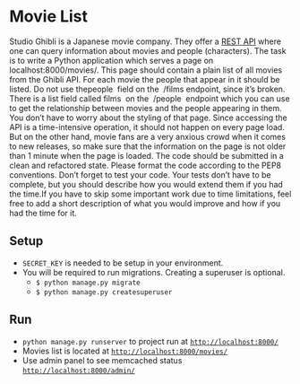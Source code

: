 # Movie List

  Studio Ghibli is a Japanese movie company. They offer a ​[REST API](https://ghibliapi.herokuapp.com/) where one can query
  information about movies and people (characters).
  The task is to write a Python application which serves a page on localhost:8000/movies/. This
  page should contain a plain list of all movies from the Ghibli API. For each movie the people that
  appear in it should be listed.
  Do not use the ​ people ​ field on the ​ /films​ endpoint, since it’s broken. There is a list field called
  films ​ on the ​ /people ​ endpoint which you can use to get the relationship between movies and
  the people appearing in them.
  You don’t have to worry about the styling of that page.
  Since accessing the API is a time-intensive operation, it should not happen on every page load.
  But on the other hand, movie fans are a very anxious crowd when it comes to new releases, so
  make sure that the information on the page is not older than 1 minute when the page is loaded.
  The code should be submitted in a clean and refactored state. Please format the code
  according to the PEP8 conventions.
  Don’t forget to test your code. Your tests don’t have to be complete, but you should describe
  how you would extend them if you had the time.If you have to skip some important work due to time limitations, feel free to add a short
  description of what you would improve and how if you had the time for it.

## Setup

- `SECRET_KEY` is needed to be setup in your environment.
- You will be required to run migrations. Creating a superuser is optional.
  - `$ python manage.py migrate`
  - `$ python manage.py createsuperuser`

## Run

- `python manage.py runserver` to project run at [`http://localhost:8000/`](http://localhost:8000/)
- Movies list is located at [`http://localhost:8000/movies/`](http://localhost:8000/movies/)
- Use admin panel to see memcached status [`http://localhost:8000/admin/`](http://localhost:8000/admin/)
